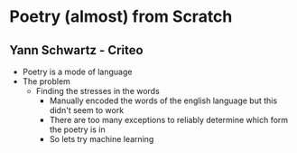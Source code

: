 # Poetry (almost) from Scratch
## Yann Schwartz - Criteo
- Poetry is a mode of language
- The problem
    - Finding the stresses in the words
        - Manually encoded the words of the english language but this didn't seem to work
        - There are too many exceptions to reliably determine which form the poetry is in
        - So lets try machine learning
